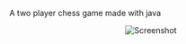 A two player chess game made with java

<p align="center">
  <img src="screenshot.jpg?raw=true" alt="Screenshot"/>
</p>
